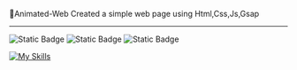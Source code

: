 👋Animated-Web
Created a simple web page using Html,Css,Js,Gsap

<hr>
<!DOCTYPE html>
<html lang="en">
<head>
  <meta charset="UTF-8" />
  
  <meta name="viewport" content="width=device-width,initial-scale=1" />
  <meta name="description" content="" />
  <link rel="icon" href="favicon.png">
</head>
<body>
  <img alt="Static Badge" src="https://img.shields.io/badge/contributors-1">
<img alt="Static Badge" src="https://img.shields.io/badge/twitter-blue-10">
<img alt="Static Badge" src="https://img.shields.io/badge/color-blue-nothing">

[![My Skills](https://skills.thijs.gg/icons?i=js,html,css,wasm)](https://skills.thijs.gg)
</body>
</html>





